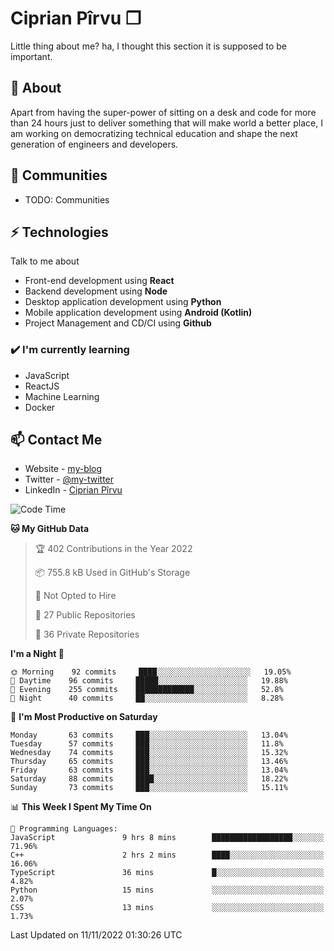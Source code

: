 # Ciprian Pîrvu ❐

Little thing about me? ha, I thought this section it is supposed to be important.

## 🧐 About

Apart from having the super-power of sitting on a desk and code for more than 24 hours just to deliver something that will make world a better place, I am working on democratizing technical education and shape the next generation of engineers and developers.

## 👯 Communities

-   TODO: Communities

## ⚡ Technologies

Talk to me about

-   Front-end development using **React**
-   Backend development using **Node**
-   Desktop application development using **Python**
-   Mobile application development using **Android (Kotlin)**
-   Project Management and CD/CI using **Github**

### ✔️ I'm currently learning

-   JavaScript
-   ReactJS
-   Machine Learning
-   Docker

## 📫 Contact Me

-   Website - [my-blog]()
-   Twitter - [@my-twitter]()
-   LinkedIn - [Ciprian Pîrvu](https://www.linkedin.com/in/p%C3%AErvu-ciprian-cristian-4415991b1/)

<!--START_SECTION:waka-->
![Code Time](http://img.shields.io/badge/Code%20Time-1%2C346%20hrs%2050%20mins-blue)

**🐱 My GitHub Data** 

> 🏆 402 Contributions in the Year 2022
 > 
> 📦 755.8 kB Used in GitHub's Storage 
 > 
> 🚫 Not Opted to Hire
 > 
> 📜 27 Public Repositories 
 > 
> 🔑 36 Private Repositories  
 > 
**I'm a Night 🦉** 

```text
🌞 Morning    92 commits     ████░░░░░░░░░░░░░░░░░░░░░   19.05% 
🌆 Daytime    96 commits     █████░░░░░░░░░░░░░░░░░░░░   19.88% 
🌃 Evening    255 commits    █████████████░░░░░░░░░░░░   52.8% 
🌙 Night      40 commits     ██░░░░░░░░░░░░░░░░░░░░░░░   8.28%

```
📅 **I'm Most Productive on Saturday** 

```text
Monday       63 commits     ███░░░░░░░░░░░░░░░░░░░░░░   13.04% 
Tuesday      57 commits     ███░░░░░░░░░░░░░░░░░░░░░░   11.8% 
Wednesday    74 commits     ███░░░░░░░░░░░░░░░░░░░░░░   15.32% 
Thursday     65 commits     ███░░░░░░░░░░░░░░░░░░░░░░   13.46% 
Friday       63 commits     ███░░░░░░░░░░░░░░░░░░░░░░   13.04% 
Saturday     88 commits     ████░░░░░░░░░░░░░░░░░░░░░   18.22% 
Sunday       73 commits     ███░░░░░░░░░░░░░░░░░░░░░░   15.11%

```


📊 **This Week I Spent My Time On** 

```text
💬 Programming Languages: 
JavaScript               9 hrs 8 mins        ██████████████████░░░░░░░   71.96% 
C++                      2 hrs 2 mins        ████░░░░░░░░░░░░░░░░░░░░░   16.06% 
TypeScript               36 mins             █░░░░░░░░░░░░░░░░░░░░░░░░   4.82% 
Python                   15 mins             ░░░░░░░░░░░░░░░░░░░░░░░░░   2.07% 
CSS                      13 mins             ░░░░░░░░░░░░░░░░░░░░░░░░░   1.73%

```


 Last Updated on 11/11/2022 01:30:26 UTC
<!--END_SECTION:waka-->
